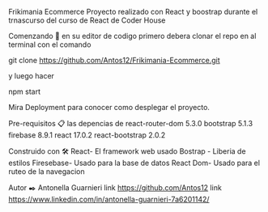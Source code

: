 Frikimania Ecommerce
Proyecto realizado con React y boostrap durante el trnascurso del curso de React de Coder House

Comenzando 🚀
en su editor de codigo primero debera clonar el repo en al terminal con el comando 

git clone https://github.com/Antos12/Frikimania-Ecommerce.git

y luego hacer

npm start

Mira Deployment para conocer como desplegar el proyecto.

Pre-requisitos 📋
las depencias de react-router-dom 5.3.0
 bootstrap 5.1.3
 firebase 8.9.1
 react 17.0.2
react-bootstrap 2.0.2



Construido con 🛠️
React- El framework web usado
Bostrap - Liberia de estilos
Firesebase- Usado para la base de datos
React Dom- Usado para el ruteo de la navegacion



Autor ✒️
Antonella Guarnieri 
link https://github.com/Antos12
link https://www.linkedin.com/in/antonella-guarnieri-7a6201142/

